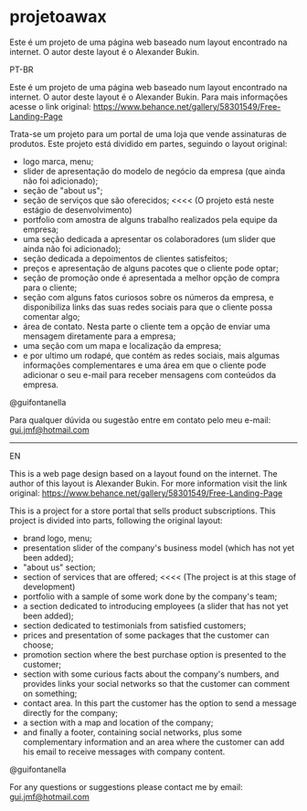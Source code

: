 # projetoawax
Este é um projeto de uma página web baseado num layout encontrado na internet.  O autor deste layout é o Alexander Bukin.


PT-BR

Este é um projeto de uma página web baseado num layout encontrado na internet. 
O autor deste layout é o Alexander Bukin. Para mais informações acesse o link 
original: https://www.behance.net/gallery/58301549/Free-Landing-Page

Trata-se um projeto para um portal de uma loja que vende assinaturas de produtos.
Este projeto está dividido em partes, seguindo o layout original:
- logo marca, menu;
- slider de apresentação do modelo de negócio da empresa (que ainda não foi adicionado);
- seção de "about us";
- seção de serviços que são oferecidos; <<<< (O projeto está neste estágio de desenvolvimento)
- portfolio com amostra de alguns trabalho realizados pela equipe da empresa;
- uma seção dedicada a apresentar os colaboradores (um slider que ainda não foi adicionado);
- seção dedicada a depoimentos de clientes satisfeitos;
- preços e apresentação de alguns pacotes que o cliente pode optar;
- seção de promoção onde é apresentada a melhor opção de compra para o cliente;
- seção com alguns fatos curiosos sobre os números da empresa, e disponibiliza links 
das suas redes sociais para que o cliente possa comentar algo;
- área de contato. Nesta parte o cliente tem a opção de enviar uma mensagem diretamente
para a empresa;
- uma seção com um mapa e localização da empresa;
- e por ultimo um rodapé, que contém as redes sociais, mais algumas informações complementares e
uma área em que o cliente pode adicionar o seu e-mail para receber mensagens com conteúdos da empresa.

@guifontanella

Para qualquer dúvida ou sugestão entre em contato pelo meu e-mail:
gui.jmf@hotmail.com

------------------------------------------------------------------------------------------------------------

EN 

This is a web page design based on a layout found on the internet.
The author of this layout is Alexander Bukin. For more information visit the link
original: https://www.behance.net/gallery/58301549/Free-Landing-Page

This is a project for a store portal that sells product subscriptions.
This project is divided into parts, following the original layout:
- brand logo, menu;
- presentation slider of the company's business model (which has not yet been added);
- "about us" section;
- section of services that are offered; <<<< (The project is at this stage of development)
- portfolio with a sample of some work done by the company's team;
- a section dedicated to introducing employees (a slider that has not yet been added);
- section dedicated to testimonials from satisfied customers;
- prices and presentation of some packages that the customer can choose;
- promotion section where the best purchase option is presented to the customer;
- section with some curious facts about the company's numbers, and provides links
your social networks so that the customer can comment on something;
- contact area. In this part the customer has the option to send a message directly
for the company;
- a section with a map and location of the company;
- and finally a footer, containing social networks, plus some complementary information and
an area where the customer can add his email to receive messages with company content.

@guifontanella

For any questions or suggestions please contact me by email:
gui.jmf@hotmail.com

